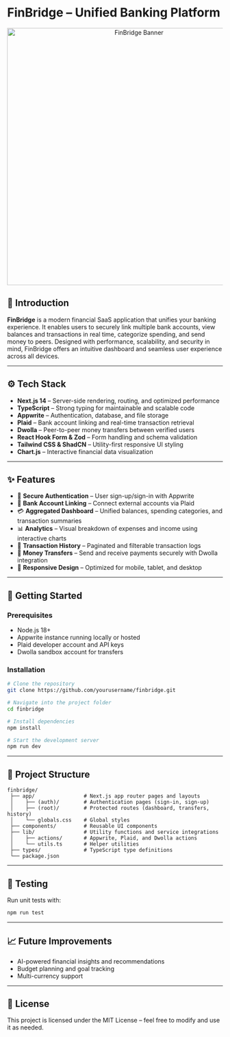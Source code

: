 # FinBridge – Unified Banking Platform  

<div align="center">
  <img src="https://imgur.com/placeholder.png" alt="FinBridge Banner" width="600"/>
</div>

## 🔗 Introduction  

**FinBridge** is a modern financial SaaS application that unifies your banking experience. It enables users to securely link multiple bank accounts, view balances and transactions in real time, categorize spending, and send money to peers. Designed with performance, scalability, and security in mind, FinBridge offers an intuitive dashboard and seamless user experience across all devices.  

---

## ⚙️ Tech Stack  

- **Next.js 14** – Server-side rendering, routing, and optimized performance  
- **TypeScript** – Strong typing for maintainable and scalable code  
- **Appwrite** – Authentication, database, and file storage  
- **Plaid** – Bank account linking and real-time transaction retrieval  
- **Dwolla** – Peer-to-peer money transfers between verified users  
- **React Hook Form & Zod** – Form handling and schema validation  
- **Tailwind CSS & ShadCN** – Utility-first responsive UI styling  
- **Chart.js** – Interactive financial data visualization  

---

## ✨ Features  

- 🔐 **Secure Authentication** – User sign-up/sign-in with Appwrite  
- 🏦 **Bank Account Linking** – Connect external accounts via Plaid  
- 💳 **Aggregated Dashboard** – Unified balances, spending categories, and transaction summaries  
- 📊 **Analytics** – Visual breakdown of expenses and income using interactive charts  
- 🔄 **Transaction History** – Paginated and filterable transaction logs  
- 💸 **Money Transfers** – Send and receive payments securely with Dwolla integration  
- 📱 **Responsive Design** – Optimized for mobile, tablet, and desktop  

---

## 🚀 Getting Started  

### Prerequisites  
- Node.js 18+  
- Appwrite instance running locally or hosted  
- Plaid developer account and API keys  
- Dwolla sandbox account for transfers  

### Installation  

```bash
# Clone the repository
git clone https://github.com/yourusername/finbridge.git

# Navigate into the project folder
cd finbridge

# Install dependencies
npm install

# Start the development server
npm run dev
```

---

## 📂 Project Structure  

```
finbridge/
 ├── app/                # Next.js app router pages and layouts
 │    ├── (auth)/        # Authentication pages (sign-in, sign-up)
 │    ├── (root)/        # Protected routes (dashboard, transfers, history)
 │    └── globals.css    # Global styles
 ├── components/         # Reusable UI components
 ├── lib/                # Utility functions and service integrations
 │    ├── actions/       # Appwrite, Plaid, and Dwolla actions
 │    └── utils.ts       # Helper utilities
 ├── types/              # TypeScript type definitions
 └── package.json
```

---

## 🧪 Testing  

Run unit tests with:  

```bash
npm run test
```

---

## 📈 Future Improvements  

- AI-powered financial insights and recommendations  
- Budget planning and goal tracking  
- Multi-currency support  

---

## 📜 License  

This project is licensed under the MIT License – feel free to modify and use it as needed.  
